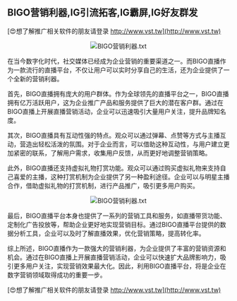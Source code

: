 ## **BIGO营销利器,IG引流拓客,IG霸屏,IG好友群发**

[😍想了解推广相关软件的朋友请登录 http://www.vst.tw](http://www.vst.tw)

 <center><img src="https://vst.tw/MP4/tuiguang/png/6.png" alt="BIGO营销利器.txt"></center>

在当今数字化时代，社交媒体已经成为企业营销的重要渠道之一。而BIGO直播作为一款流行的直播平台，不仅让用户可以实时分享自己的生活，还为企业提供了一个全新的营销利器。

首先，BIGO直播拥有庞大的用户群体。作为全球领先的直播平台之一，BIGO直播拥有亿万活跃用户，这为企业推广产品和服务提供了巨大的潜在客户群。通过在BIGO直播上开展直播营销活动，企业可以迅速吸引大量用户关注，提升品牌知名度。

其次，BIGO直播具有互动性强的特点。观众可以通过弹幕、点赞等方式与主播互动，营造出轻松活泼的氛围。对于企业而言，可以借助这种互动性，与用户建立更加紧密的联系，了解用户需求，收集用户反馈，从而更好地调整营销策略。

此外，BIGO直播还支持虚拟礼物打赏功能。观众可以通过购买虚拟礼物来支持自己喜爱的主播，这种打赏机制为企业提供了另一种盈利途径。企业可以与明星主播合作，借助虚拟礼物的打赏机制，进行产品推广，吸引更多用户购买。

 <center><img src="https://vst.tw/MP4/tuiguang/png/2.png" alt="BIGO营销利器.txt"></center>

最后，BIGO直播平台本身也提供了一系列的营销工具和服务，如直播带货功能、定制化广告投放等，帮助企业更好地实现营销目标。通过BIGO直播平台提供的数据分析工具，企业可以及时了解直播效果，优化营销策略，提高转化率。

综上所述，BIGO直播作为一款强大的营销利器，为企业提供了丰富的营销资源和机会。通过在BIGO直播上开展直播营销活动，企业可以快速扩大品牌影响力，吸引更多用户关注，实现营销效果最大化。因此，利用BIGO直播平台，将是企业在数字营销领域取得成功的重要一步。

[😍想了解推广相关软件的朋友请登录 http://www.vst.tw](http://www.vst.tw)



